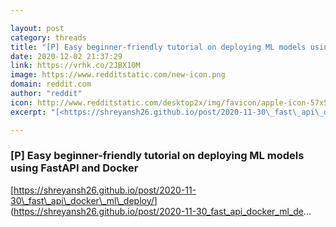 ```yaml
---

layout: post
category: threads
title: "[P] Easy beginner-friendly tutorial on deploying ML models using FastAPI and Docker"
date: 2020-12-02 21:37:29
link: https://vrhk.co/2JBX1OM
image: https://www.redditstatic.com/new-icon.png
domain: reddit.com
author: "reddit"
icon: http://www.redditstatic.com/desktop2x/img/favicon/apple-icon-57x57.png
excerpt: "[<https://shreyansh26.github.io/post/2020-11-30\_fast\_api\_docker\_ml\_deploy/>](<https://shreyansh26.github.io/post/2020-11-30_fast_api_docker_ml_de>..."

---
```


### [P] Easy beginner-friendly tutorial on deploying ML models using FastAPI and Docker

[<https://shreyansh26.github.io/post/2020-11-30\_fast\_api\_docker\_ml\_deploy/>](<https://shreyansh26.github.io/post/2020-11-30_fast_api_docker_ml_de>...
